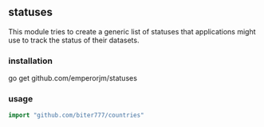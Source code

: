 ## statuses

This module tries to create a generic list of statuses that applications might use to track the status of their datasets.


### installation

go get github.com/emperorjm/statuses


### usage

```go
import "github.com/biter777/countries"
```
